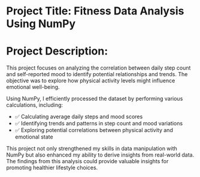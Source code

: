 # Project Title: Fitness Data Analysis Using NumPy

# Project Description:
This project focuses on analyzing the correlation between daily step count and self-reported mood to identify potential relationships and trends. The objective was to explore how physical activity levels might influence emotional well-being.

Using NumPy, I efficiently processed the dataset by performing various calculations, including:
* ✅ Calculating average daily steps and mood scores
* ✅ Identifying trends and patterns in step count and mood variations
* ✅ Exploring potential correlations between physical activity and emotional state

This project not only strengthened my skills in data manipulation with NumPy but also enhanced my ability to derive insights from real-world data. The findings from this analysis could provide valuable insights for promoting healthier lifestyle choices.
